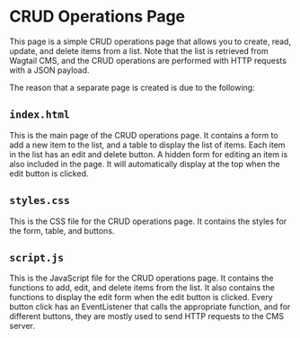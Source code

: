 # CRUD Operations Page

This page is a simple CRUD operations page that allows you to create, read, update, and delete items from a list. Note that the list is retrieved from Wagtail CMS, and the CRUD operations are performed with HTTP requests with a JSON payload.

The reason that a separate page is created is due to the following:

## `index.html`

This is the main page of the CRUD operations page. It contains a form to add a new item to the list, and a table to display the list of items. Each item in the list has an edit and delete button.
A hidden form for editing an item is also included in the page. It will automatically display at the top when the edit button is clicked.

## `styles.css`

This is the CSS file for the CRUD operations page. It contains the styles for the form, table, and buttons.

## `script.js`

This is the JavaScript file for the CRUD operations page. It contains the functions to add, edit, and delete items from the list. It also contains the functions to display the edit form when the edit button is clicked. Every button click has an EventListener that calls the appropriate function, and for different buttons, they are mostly used to send HTTP requests to the CMS server. 

